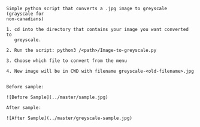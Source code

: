     Simple python script that converts a .jpg image to greyscale (grayscale for
    non-canadians)

    1. cd into the directory that contains your image you want converted to
       greyscale.

    2. Run the script: python3 /<path>/Image-to-greyscale.py

    3. Choose which file to convert from the menu

    4. New image will be in CWD with filename greyscale-<old-filename>.jpg


    Before sample:

    ![Before Sample](../master/sample.jpg)

    After sample:

    ![After Sample](../master/greyscale-sample.jpg)
